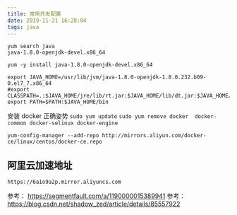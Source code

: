 ```yaml
---
title: 常用开发配置 
date: 2019-11-21 16:28:04
tags: java
---
```



```
yum search java
java-1.8.0-openjdk-devel.x86_64

yum -y install java-1.8.0-openjdk-devel.x86_64

export JAVA_HOME=/usr/lib/jvm/java-1.8.0-openjdk-1.8.0.232.b09-0.el7_7.x86_64
#export CLASSPATH=.:$JAVA_HOME/jre/lib/rt.jar:$JAVA_HOME/lib/dt.jar:$JAVA_HOME/lib/tools.jar
export PATH=$PATH:$JAVA_HOME/bin
```

安装 docker 正确姿势
`sudo yum update`
`sudo yum remove docker  docker-common docker-selinux docker-engine`

`yum-config-manager --add-repo http://mirrors.aliyun.com/docker-ce/linux/centos/docker-ce.repo`

## 阿里云加速地址
`https://6a1o9a2p.mirror.aliyuncs.com`

参考： https://segmentfault.com/a/1190000015389941
参考： https://blog.csdn.net/shadow_zed/article/details/85557922